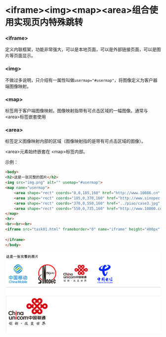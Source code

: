 # &lt;iframe&gt;&lt;img&gt;&lt;map&gt;&lt;area&gt;组合使用实现页内特殊跳转

### &lt;iframe&gt;

定义内联框架，功能非常强大，可以是本地页面，可以是外部链接页面，可以是图片等页面显示。

### &lt;img&gt;

不做过多说明，只介绍有一属性叫做`usermap="#usermap"`，将图像定义为客户器端图像映射。

### &lt;map&gt;

标签用于客户端图像映射。图像映射指带有可点击区域的一幅图像。通常与&lt;area&gt;标签嵌套使用

### &lt;area&gt;

标签定义图像映射内部的区域（图像映射指的是带有可点击区域的图像）。

&lt;area&gt;元素始终嵌套在 &lt;map&gt;标签内部。

示例：

```html
<body>
<h2>这是一张完整的图片</h2>
<img src="img.png" alt="" usemap="#usermap">
<map name="usermap">
    <area shape="rect" coords="0,0,185,160" href="http://www.10086.cn" alt="" target="iframe">
    <area shape="rect" coords="185,0,370,160" href="http://www.sinopec.com" alt="" target="iframe">
    <area shape="rect" coords="370,0,550,160" href="../piao/case3.jpg" alt="" target="iframe">
    <area shape="rect" coords="550,0,735,160" href="http://www.10000.com" alt="" target="iframe">
</map>
<hr>
<br><br><br>
<iframe src="task01.html" frameborder="0" name="iframe" height="400px" width="100%" style="border: 1px solid #CCCCCC">

</iframe>
</body>
```

![](/assets/iframe.png)

